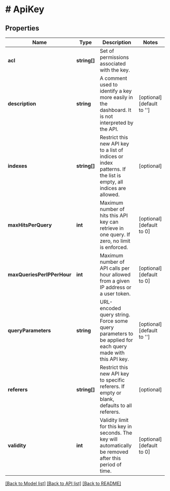 # # ApiKey

## Properties

Name | Type | Description | Notes
------------ | ------------- | ------------- | -------------
**acl** | **string[]** | Set of permissions associated with the key. |
**description** | **string** | A comment used to identify a key more easily in the dashboard. It is not interpreted by the API. | [optional] [default to '']
**indexes** | **string[]** | Restrict this new API key to a list of indices or index patterns. If the list is empty, all indices are allowed. | [optional]
**maxHitsPerQuery** | **int** | Maximum number of hits this API key can retrieve in one query. If zero, no limit is enforced. | [optional] [default to 0]
**maxQueriesPerIPPerHour** | **int** | Maximum number of API calls per hour allowed from a given IP address or a user token. | [optional] [default to 0]
**queryParameters** | **string** | URL-encoded query string. Force some query parameters to be applied for each query made with this API key. | [optional] [default to '']
**referers** | **string[]** | Restrict this new API key to specific referers. If empty or blank, defaults to all referers. | [optional]
**validity** | **int** | Validity limit for this key in seconds. The key will automatically be removed after this period of time. | [optional] [default to 0]

[[Back to Model list]](../../README.md#models) [[Back to API list]](../../README.md#endpoints) [[Back to README]](../../README.md)
